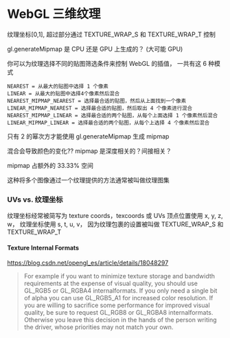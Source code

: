 # WebGL 三维纹理

纹理坐标[0,1], 超过部分通过 TEXTURE_WRAP_S 和 TEXTURE_WRAP_T 控制

gl.generateMipmap 是 CPU 还是 GPU 上生成的？ (大可能 GPU)

你可以为纹理选择不同的贴图筛选条件来控制 WebGL 的插值， 一共有这 6 种模式

    NEAREST = 从最大的贴图中选择 1 个像素
    LINEAR = 从最大的贴图中选择4个像素然后混合
    NEAREST_MIPMAP_NEAREST = 选择最合适的贴图，然后从上面找到一个像素
    LINEAR_MIPMAP_NEAREST = 选择最合适的贴图，然后取出 4 个像素进行混合
    NEAREST_MIPMAP_LINEAR = 选择最合适的两个贴图，从每个上面选择 1 个像素然后混合
    LINEAR_MIPMAP_LINEAR = 选择最合适的两个贴图，从每个上选择 4 个像素然后混合

只有 2 的幂次方才能使用 gl.generateMipmap 生成 mipmap

混合会导致颜色的变化?? mipmap 是深度相关的？间接相关？

mipmap 占额外的 33.33% 空间

这种将多个图像通过一个纹理提供的方法通常被叫做纹理图集

### UVs vs. 纹理坐标

纹理坐标经常被简写为 texture coords，texcoords 或 UVs
顶点位置使用 x, y, z, w，
纹理坐标使用 s, t, u, v，
因为纹理包裹的设置被叫做 TEXTURE_WRAP_S 和 TEXTURE_WRAP_T

#### Texture Internal Formats

https://blog.csdn.net/opengl_es/article/details/18048297

> For example if you want to minimize texture storage and bandwidth requirements at the expense of visual quality, you should use GL_RGB5 or GL_RGBA4 internalformats. If you only need a single bit of alpha you can use GL_RGB5_A1 for increased color resolution. If you are willing to sacrifice some performance for improved visual quality, be sure to request GL_RGB8 or GL_RGBA8 internalformats. Otherwise you leave this decision in the hands of the person writing the driver, whose priorities may not match your own.

